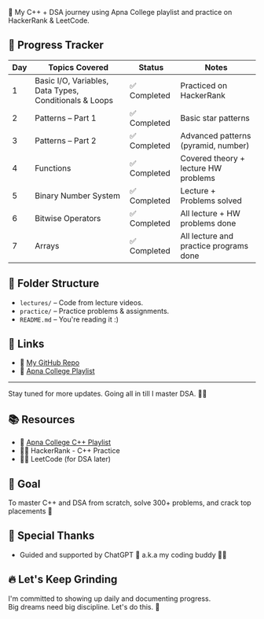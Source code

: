 🚀 My C++ + DSA journey using Apna College playlist and practice on HackerRank & LeetCode.

## 📅 Progress Tracker

| Day | Topics Covered                                               | Status         | Notes                                 |
|-----|--------------------------------------------------------------|----------------|----------------------------------------|
| 1   | Basic I/O, Variables, Data Types, Conditionals & Loops       | ✅ Completed    | Practiced on HackerRank                |
| 2   | Patterns – Part 1                                            | ✅ Completed    | Basic star patterns                    |
| 3   | Patterns – Part 2                                            | ✅ Completed    | Advanced patterns (pyramid, number)    |
| 4   | Functions                                                    | ✅ Completed    | Covered theory + lecture HW problems   |
| 5   | Binary Number System                                         | ✅ Completed    | Lecture + Problems solved              |
| 6   | Bitwise Operators                                            | ✅ Completed    | All lecture + HW problems done         |
| 7   | Arrays                                                       | ✅ Completed    | All lecture and practice programs done |          |

## 📂 Folder Structure

- `lectures/` – Code from lecture videos.
- `practice/` – Practice problems & assignments.
- `README.md` – You're reading it :)

## 🔗 Links

- 📂 [My GitHub Repo](https://github.com/Jagadeesh459/cpp-dsa-grind)
- 🎥 [Apna College Playlist](https://www.youtube.com/playlist?list=PLfqMhTWNBTe0b2nM6JHVCnAkhQRGiZMSJ)

---

Stay tuned for more updates. Going all in till I master DSA. 💪🔥

## 📚 Resources
- 🎥 [Apna College C++ Playlist](https://www.youtube.com/playlist?list=PLfqMhTWNBTe0b2nM6JHVCnAkhQRGiZMSJ)
- 👨‍💻 HackerRank - C++ Practice
- 👨‍💻 LeetCode (for DSA later)

## 🧠 Goal

To master C++ and DSA from scratch, solve 300+ problems, and crack top placements 💼

## 🙌 Special Thanks

- Guided and supported by ChatGPT 💬 a.k.a my coding buddy 👨‍💻

## 🔥 Let's Keep Grinding

I'm committed to showing up daily and documenting progress.  
Big dreams need big discipline. Let's do this. 💪
